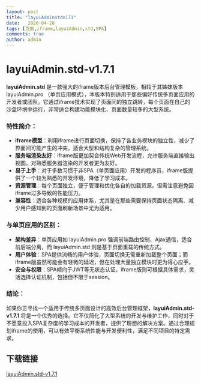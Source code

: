 ```yaml
---
layout: post
title: "layuiAdminstdv171"
date:   2020-04-28
tags: [页面,iframe,layuiAdmin,std,SPA]
comments: true
author: admin
---
```

# layuiAdmin.std-v1.7.1

**layuiAdmin.std** 是一款强大的iframe版本后台管理模板，相较于其姊妹版本 layuiAdmin.pro （单页应用模式），本版本特别适用于那些偏好传统多页面应用的开发者或团队。它通过iframe技术实现了页面间的独立跳转，每个页面在自己的沙盒环境中运行，非常适合构建功能模块化、页面数量较多的大型系统。

### 特性简介：

- **iframe模型**：利用iframe进行页面切换，保持了各业务模块的独立性，减少了界面间可能产生的冲突，适合大型和结构复杂的管理系统。
- **服务端渲染友好**：iframe版更加契合传统Web开发流程，允许服务端直接输出视图，对熟悉服务器渲染的开发者更为友好。
- **易于上手**：对于多数习惯于非SPA（单页面应用）开发的程序员，iframe版提供了一个较为熟悉的开发环境，降低了学习成本。
- **资源管理**：每个页面独立，便于管理和优化各自的加载资源，但需注意避免因iframe过多导致的性能压力。
- **兼容性**：适合各种规模的应用体系，尤其是在那些需要保持页面状态隔离、减少用户感知到的页面刷新场景中尤为适用。

### 与单页应用的区别：

- **架构差异**：单页应用如 layuiAdmin.pro 强调前端路由控制、Ajax通信，适合前后端分离，而 layuiAdmin.std 则是基于页面重载的传统方式。
- **用户体验**：SPA提供流畅的用户体验，页面切换无需重新加载整个页面；而iframe版虽然可能会有轻微的延迟，但在处理大量独立模块时更为得心应手。
- **安全与权限**：SPA倾向于JWT等无状态认证，iframe版则可根据具体需求，灵活选择认证机制，包括但不限于session。

### 结论：

如果你正寻找一个适用于传统多页面设计的高效后台管理框架，**layuiAdmin.std-v1.7.1** 将是一个优秀的选择。它不仅简化了大型系统的开发与维护工作，同时对于不愿意投入SPA复杂度的学习成本的开发者，提供了理想的解决方案。通过合理规划iframe的使用，可以有效平衡系统性能与开发便利性，满足不同项目的特定需求。

## 下载链接

[layuiAdmin.std-v1.7.1](https://pan.quark.cn/s/7db73d43eada)